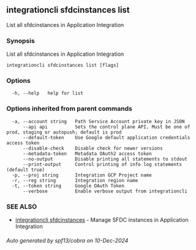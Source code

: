 ## integrationcli sfdcinstances list

List all sfdcinstances in Application Integration

### Synopsis

List all sfdcinstances in Application Integration

```
integrationcli sfdcinstances list [flags]
```

### Options

```
  -h, --help   help for list
```

### Options inherited from parent commands

```
  -a, --account string   Path Service Account private key in JSON
      --api api          Sets the control plane API. Must be one of prod, staging or autopush; default is prod
      --default-token    Use Google default application credentials access token
      --disable-check    Disable check for newer versions
      --metadata-token   Metadata OAuth2 access token
      --no-output        Disable printing all statements to stdout
      --print-output     Control printing of info log statements (default true)
  -p, --proj string      Integration GCP Project name
  -r, --reg string       Integration region name
  -t, --token string     Google OAuth Token
      --verbose          Enable verbose output from integrationcli
```

### SEE ALSO

* [integrationcli sfdcinstances](integrationcli_sfdcinstances.md)	 - Manage SFDC instances in Application Integration

###### Auto generated by spf13/cobra on 10-Dec-2024
